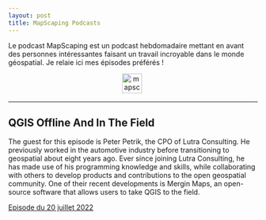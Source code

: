 ```yaml
---
layout: post
title: MapScaping Podcasts
---
```


Le podcast MapScaping est un podcast hebdomadaire mettant en avant des personnes intéressantes faisant un travail incroyable dans le monde géospatial. Je relaie ici mes épisodes préférés !

<div id="header" align="center">
  <img src="{{site.baseurl}}/assets/icons/mapscaping.png" title="mapscaping" alt="mapscaping" height="40"/>&nbsp;
</div>

---

## QGIS Offline And In The Field

The guest for this episode is Peter Petrik, the CPO of Lutra Consulting. He previously worked in the automotive industry before transitioning to geospatial about eight years ago. Ever since joining Lutra Consulting, he has made use of his programming knowledge and skills, while collaborating with others to develop products and contributions to the open geospatial community. One of their recent developments is Mergin Maps, an open-source software that allows users to take QGIS to the field.

[Episode du 20 juillet 2022](https://mapscaping.com/podcast/qgis-offline-and-in-the-field/)


